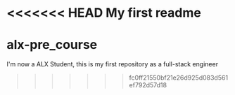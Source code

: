 <<<<<<< HEAD
My first readme
=======
# alx-pre_course
I'm now a ALX Student, this is my first repository as a full-stack engineer
>>>>>>> fc0ff21550bf21e26d925d083d561ef792d57d18
